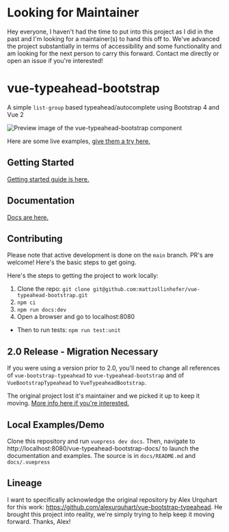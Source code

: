 # Looking for Maintainer

Hey everyone, I haven't had the time to put into this project as I did in the past and I'm looking for a maintainer(s) to hand this off to. We've advanced the project substantially in terms of accessibility and some functionality and am looking for the next person to carry this forward. Contact me directly or open an issue if you're interested!

# vue-typeahead-bootstrap

A simple `list-group` based typeahead/autocomplete using Bootstrap 4 and Vue 2

<img src="https://raw.githubusercontent.com/mattzollinhofer/vue-typeahead-bootstrap/main/assets/screenshot.png" alt="Preview image of the vue-typeahead-bootstrap component">

Here are some live examples, [give them a try here.](https://mattzollinhofer.github.io/vue-typeahead-bootstrap-docs/examples/examples.html#custom-suggestion-slot)

## Getting Started

[Getting started guide is here.](https://mattzollinhofer.github.io/vue-typeahead-bootstrap-docs/guide/gettingStarted.html#installation)

## Documentation

[Docs are here.](https://mattzollinhofer.github.io/vue-typeahead-bootstrap-docs/)

## Contributing

Please note that active development is done on the `main` branch. PR's are welcome! Here's the basic steps to get going.

Here's the steps to getting the project to work locally:

1.  Clone the repo: `git clone git@github.com:mattzollinhofer/vue-typeahead-bootstrap.git`
2.  `npm ci`
3.  `npm run docs:dev`
4.  Open a browser and go to localhost:8080

- Then to run tests: `npm run test:unit`

## 2.0 Release - Migration Necessary

If you were using a version prior to 2.0, you'll need to change all references of `vue-bootstrap-typeahead` to `vue-typeahead-bootstrap` and of `VueBootstrapTypeahead` to `VueTypeaheadBootstrap`.

The original project lost it's maintainer and we picked it up to keep it moving. [More info here if you're interested.](https://github.com/alexurquhart/vue-bootstrap-typeahead/issues/60)

## Local Examples/Demo

Clone this repository and run `vuepress dev docs`. Then, navigate to http://localhost:8080/vue-typeahead-bootstrap-docs/ to launch the documentation and examples. The source is in `docs/README.md` and `docs/.vuepress`

## Lineage

I want to specifically acknowledge the original repository by Alex Urquhart for this work: https://github.com/alexurquhart/vue-bootstrap-typeahead. He brought this project into reality, we're simply trying to help keep it moving forward. Thanks, Alex!

